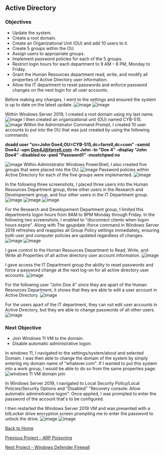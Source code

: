  ## Active Directory
 ### Objectives
- Update the system.
- Create a root domain.
- Create an Organizational Unit (OU) and add 10 users to it.
- Create 5 groups within the OU.
- Assign users to appropriate groups.
- Implement password policies for each of the 5 groups.
- Restrict login hours for each department to 9 AM – 8 PM, Monday to Friday.
- Grant the Human Resources department read, write, and modify all properties of Active Directory user information.
- Allow the IT department to reset passwords and enforce password changes on the next login for all user accounts.

 
 Before making any changes, I went to the settings and ensured the system is up to date on the latest update. 
 ![image](https://github.com/user-attachments/assets/3dd76cde-f220-4ecb-a716-10b391cf6705)
![image](https://github.com/user-attachments/assets/c79853a3-edc4-4634-a317-4b19763bbc01)


 Within Windows Server 2019, I created a root domain using my last name.
![image](https://github.com/user-attachments/assets/77223026-b46d-4011-b51d-45b5133bc67d)
I then created an organizational unit (OU) named CYB-515.
![image](https://github.com/user-attachments/assets/36a0b062-4501-4b0b-95af-13f87da0f4d7)
Within the Administrator Command Prompt, I created 10 user accounts to put into the OU that was just created by using the following commands:

**dsadd user "cn=John Doe4,OU=CYB-515,dc=farrell,dc=com" -samid Doe4J -upn Doe4J@farrell.com -fn John -ln "Doe 4" -display "John Doe4" -disabled no -pwd "Password1" -mustchpwd no**


![image](https://github.com/user-attachments/assets/c0c66c75-9a68-4525-8ee6-b5b8e3be4e81)
Within Administrator Windows PowerShell, I also created five groups that were placed into the OU.
![image](https://github.com/user-attachments/assets/3cb50857-cef4-4212-a5d3-8e75281107c2)
Password policies within Active Directory for each of the five groups were implemented.
![image](https://github.com/user-attachments/assets/636c66b4-e326-4c27-a0f7-0e1a4ca9817a)

In the following three screenshots, I placed three users into the Human Resources Department group, three other users in the Research and Developement group, and four other users in the IT Department group.
![image](https://github.com/user-attachments/assets/60ac6c7d-58fe-4e8b-8e1f-4c716e134202)
![image](https://github.com/user-attachments/assets/345ab818-aee1-4dea-8362-d9ca2f82e453)
![image](https://github.com/user-attachments/assets/64ec632a-e9c1-46c3-ae4a-bb65b50cf846)

For the Research and Developement Department group, I limited this departments logon hours from 9AM to 8PM Monday through Friday.
In the following two screenshots, I enabled to "disconnect clients when logon hours expire". 
Along with The gpupdate /force command in Windows Server 2019 refreshes and reapplies all Group Policy settings immediately, ensuring both user and computer policies are updated regardless of changes.
![image](https://github.com/user-attachments/assets/0d22d6df-a09b-44a3-890c-3aef4056abe8)
![image](https://github.com/user-attachments/assets/5d7d965d-15aa-4361-8f35-b127f31edd03)

I gave control to the Human Resources Department to Read, Write, and Write all Properties of all active directory user account information.
![image](https://github.com/user-attachments/assets/23751392-f401-4ca6-8af6-52e9c253b354)

I gave access the IT Department group the ability to reset passwords and force a password change at the next log-on for all active directory user accounts.
![image](https://github.com/user-attachments/assets/444377c4-4ccc-4c07-943f-398d23d4e411)


For the following user "John Doe 4" since they are apart of the Human Resources Department, it shows that they are able to edit a user account in Active Directory.
![image](https://github.com/user-attachments/assets/1e023cf9-52dc-4db9-9f0c-1994f08ed71f)

For the users apart of the IT department, they can not edit user accounts in Active Directory, but they are able to change passwords of all other users.
![image](https://github.com/user-attachments/assets/2cfc9ee7-19c7-4761-a62f-8db2a707de8b)


### Next Objective
- Join Windows 11 VM to the domain.
- Disable automatic administrative logon.

In windows 11, I navigated to the settings/system/about and selected Domain. I was then able to change the domain of the system by simply entering my domain name of "whatever.com". If I wanted to put this system into a work group, I would be able to do so from the same properties page.
![windows 11 VM domain join](https://github.com/user-attachments/assets/709508d2-c95c-4fbd-863e-b9d8701f92b4)

In Windows Server 2019, I navigated to Local Security Policy/Local Policies/Security Options and "Disabled" "Recovery console: Allow automatic adminsitrative logon". Once applied, I was prompted to enter the password of
the account that's to be configured.

I then restarted the Windows Server 2019 VM and was presented with a bitLocker drive encryption screen prompting me to enter the password to unlock the drive.
![image](https://github.com/user-attachments/assets/6d8675cd-28db-4188-8d67-a678c181e14b)
![image](https://github.com/user-attachments/assets/a8e85505-360d-44d7-aa15-9cd9c56e9679)

[Back to Home](https://github.com/EricFarrell/Cybersecurity-Portfolio/blob/6a83e9281d036567be6e5ed086086a2c0a63f5f6/README.md)

[Previous Project - ARP Poisoning](https://github.com/EricFarrell/Cybersecurity-Portfolio/tree/c824fca66a0acaaff5faa3e1339938c3491e7a95/ARP%20Poisoning)

[Next Project - Windows Defender Firewall](https://github.com/EricFarrell/Cybersecurity-Portfolio/tree/6a83e9281d036567be6e5ed086086a2c0a63f5f6/Active%20Directory/Windows%20Defender%20Firewall)
